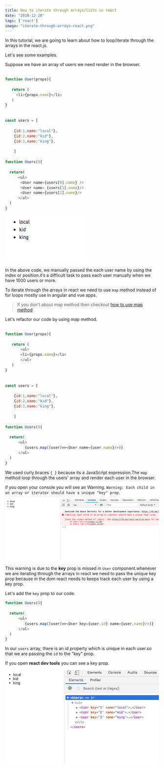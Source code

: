 ```yaml
---
title: How to iterate through arrays/lists in react
date: "2018-12-20"
tags: ['react']
image: "iterate-through-arrays-react.png"
---
```


In this tutorial, we are going to learn about how to loop/iterate through the arrays in the react.js.

Let's see some examples.

Suppose we have an array of users we need render in the browser.

```js

function User(props){

   return (
     <li>{props.name}</li>
   )
}


const users = [

    {id:1,name:"local"},
    {id:2,name:"kid"},
    {id:3,name:"king"},

    ]

function Users(){

  return(
      <ul>
       <User name={users[0].name} />
       <User name= {users[1].name}/>
       <User name={users[2].name}/>
      </ul>
  )
}

```

![iterate-through-lists-react](./iterate-through-lists-react.png)


In the above code, we manually passed the each user name by using the index or position.it’s a difficult task to pass each user manually when we have 1000 users or more.


To iterate through the arrays in react we need to use `map` method instead of for loops
mostly use in angular and vue apps.

>If you don't about map method then checkout [how to use map method](https://jshype.com/javascript-map-method/)



Let's refactor our code by using map method.


```js

function User(props){

   return (
       <ul>
       <li>{props.name}</li>
       </ul>
   )
}


const users = [

    {id:1,name:"local"},
    {id:2,name:"kid"},
    {id:3,name:"king"},

    ]

function Users(){

  return(
      <ul>
         {users.map((user)=><User name={user.name}/>)}
      </ul>
  )
}
```

We used curly braces `{ }` because its a JavaScript expression.The `map` method  loop through the users' array and render each user in the browser.

if you open your console you will see an Warning. `Warning: Each child in an array or iterator should have a unique "key" prop`.

![array or iterator should have a unique "key" prop`](./unique-key-prop.png)

This warning is due to the __key__ prop is missed in  `User` component.whenever we are iterating through the arrays in react we need to pass the unique key prop because in the dom react needs to keeps track each user by using a key prop.


Let's add the `key` prop to our code.

```js
function Users(){

  return(
      <ul>
         {users.map((user)=><User key={user.id} name={user.name}/>)}
      </ul>
  )
}
```
In our `users` array, there is an id property which is unique in each user.so that we are passing the `id` to the "key" prop.



If you open  __react dev tools__ you can see a key prop.

![react key prop](./react-key-prop.png)
